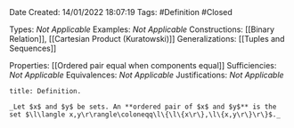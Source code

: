<br />
<br />

Date Created: 14/01/2022 18:07:19
Tags: #Definition #Closed  

Types: _Not Applicable_
Examples: _Not Applicable_ 
Constructions: [[Binary Relation]], [[Cartesian Product (Kuratowski)]]
Generalizations: [[Tuples and Sequences]]

Properties: [[Ordered pair equal when components equal]]
Sufficiencies: _Not Applicable_
Equivalences: _Not Applicable_
Justifications: _Not Applicable_

``` ad-Definition
title: Definition.

_Let $x$ and $y$ be sets. An **ordered pair of $x$ and $y$** is the set $\l\langle x,y\r\rangle\coloneqq\l\{\l\{x\r\},\l\{x,y\r\}\r\}$._

```
